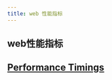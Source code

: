 ```yaml
---
title: web 性能指标
---
```


## web性能指标

## [Performance Timings](https://developer.mozilla.org/en-US/docs/Web/Performance/Navigation_and_resource_timings#performance_timings)

